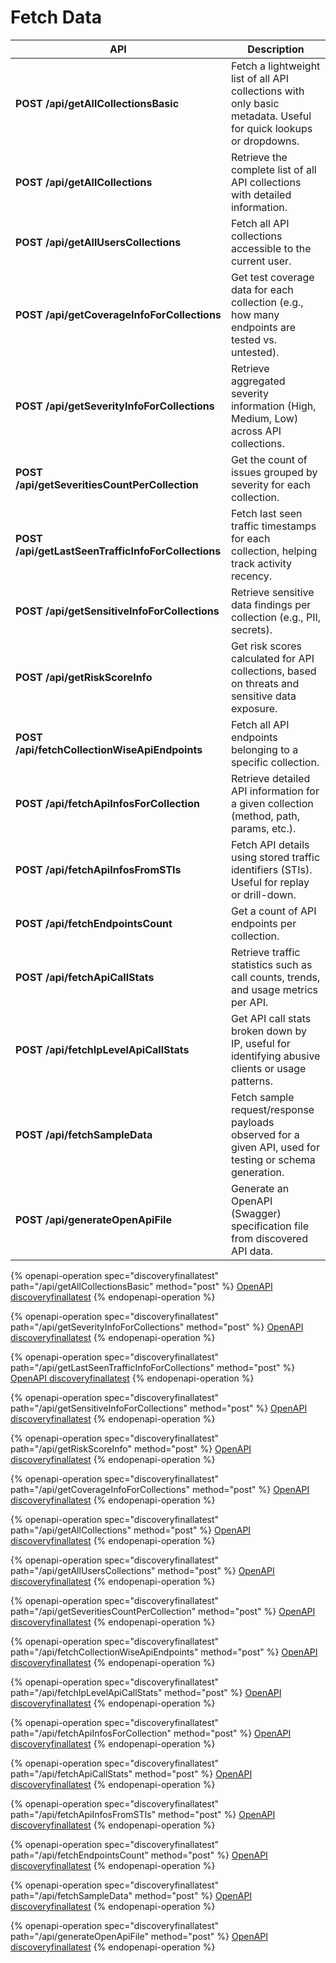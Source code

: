 # Fetch Data

<table data-header-hidden data-full-width="true"><thead><tr><th>API</th><th>Description</th></tr></thead><tbody><tr><td><strong>POST /api/getAllCollectionsBasic</strong></td><td>Fetch a lightweight list of all API collections with only basic metadata. Useful for quick lookups or dropdowns.</td></tr><tr><td><strong>POST /api/getAllCollections</strong></td><td>Retrieve the complete list of all API collections with detailed information.</td></tr><tr><td><strong>POST /api/getAllUsersCollections</strong></td><td>Fetch all API collections accessible to the current user.</td></tr><tr><td><strong>POST /api/getCoverageInfoForCollections</strong></td><td>Get test coverage data for each collection (e.g., how many endpoints are tested vs. untested).</td></tr><tr><td><strong>POST /api/getSeverityInfoForCollections</strong></td><td>Retrieve aggregated severity information (High, Medium, Low) across API collections.</td></tr><tr><td><strong>POST /api/getSeveritiesCountPerCollection</strong></td><td>Get the count of issues grouped by severity for each collection.</td></tr><tr><td><strong>POST /api/getLastSeenTrafficInfoForCollections</strong></td><td>Fetch last seen traffic timestamps for each collection, helping track activity recency.</td></tr><tr><td><strong>POST /api/getSensitiveInfoForCollections</strong></td><td>Retrieve sensitive data findings per collection (e.g., PII, secrets).</td></tr><tr><td><strong>POST /api/getRiskScoreInfo</strong></td><td>Get risk scores calculated for API collections, based on threats and sensitive data exposure.</td></tr><tr><td><strong>POST /api/fetchCollectionWiseApiEndpoints</strong></td><td>Fetch all API endpoints belonging to a specific collection.</td></tr><tr><td><strong>POST /api/fetchApiInfosForCollection</strong></td><td>Retrieve detailed API information for a given collection (method, path, params, etc.).</td></tr><tr><td><strong>POST /api/fetchApiInfosFromSTIs</strong></td><td>Fetch API details using stored traffic identifiers (STIs). Useful for replay or drill-down.</td></tr><tr><td><strong>POST /api/fetchEndpointsCount</strong></td><td>Get a count of API endpoints per collection.</td></tr><tr><td><strong>POST /api/fetchApiCallStats</strong></td><td>Retrieve traffic statistics such as call counts, trends, and usage metrics per API.</td></tr><tr><td><strong>POST /api/fetchIpLevelApiCallStats</strong></td><td>Get API call stats broken down by IP, useful for identifying abusive clients or usage patterns.</td></tr><tr><td><strong>POST /api/fetchSampleData</strong></td><td>Fetch sample request/response payloads observed for a given API, used for testing or schema generation.</td></tr><tr><td><strong>POST /api/generateOpenApiFile</strong></td><td>Generate an OpenAPI (Swagger) specification file from discovered API data.</td></tr></tbody></table>



{% openapi-operation spec="discoveryfinallatest" path="/api/getAllCollectionsBasic" method="post" %}
[OpenAPI discoveryfinallatest](https://gitbook-x-prod-openapi.4401d86825a13bf607936cc3a9f3897a.r2.cloudflarestorage.com/raw/cdb9de608c24b16eb079373197e6abd65e876ed802ebf1b8ab3515048c11fb94.json?X-Amz-Algorithm=AWS4-HMAC-SHA256&X-Amz-Content-Sha256=UNSIGNED-PAYLOAD&X-Amz-Credential=dce48141f43c0191a2ad043a6888781c%2F20250906%2Fauto%2Fs3%2Faws4_request&X-Amz-Date=20250906T051347Z&X-Amz-Expires=172800&X-Amz-Signature=d63aa0c567db1d3ad6adf9436632e1a976a96c4a7befc35c3e3ab341bae7939e&X-Amz-SignedHeaders=host&x-amz-checksum-mode=ENABLED&x-id=GetObject)
{% endopenapi-operation %}

{% openapi-operation spec="discoveryfinallatest" path="/api/getSeverityInfoForCollections" method="post" %}
[OpenAPI discoveryfinallatest](https://gitbook-x-prod-openapi.4401d86825a13bf607936cc3a9f3897a.r2.cloudflarestorage.com/raw/cdb9de608c24b16eb079373197e6abd65e876ed802ebf1b8ab3515048c11fb94.json?X-Amz-Algorithm=AWS4-HMAC-SHA256&X-Amz-Content-Sha256=UNSIGNED-PAYLOAD&X-Amz-Credential=dce48141f43c0191a2ad043a6888781c%2F20250906%2Fauto%2Fs3%2Faws4_request&X-Amz-Date=20250906T051347Z&X-Amz-Expires=172800&X-Amz-Signature=d63aa0c567db1d3ad6adf9436632e1a976a96c4a7befc35c3e3ab341bae7939e&X-Amz-SignedHeaders=host&x-amz-checksum-mode=ENABLED&x-id=GetObject)
{% endopenapi-operation %}

{% openapi-operation spec="discoveryfinallatest" path="/api/getLastSeenTrafficInfoForCollections" method="post" %}
[OpenAPI discoveryfinallatest](https://gitbook-x-prod-openapi.4401d86825a13bf607936cc3a9f3897a.r2.cloudflarestorage.com/raw/cdb9de608c24b16eb079373197e6abd65e876ed802ebf1b8ab3515048c11fb94.json?X-Amz-Algorithm=AWS4-HMAC-SHA256&X-Amz-Content-Sha256=UNSIGNED-PAYLOAD&X-Amz-Credential=dce48141f43c0191a2ad043a6888781c%2F20250906%2Fauto%2Fs3%2Faws4_request&X-Amz-Date=20250906T051347Z&X-Amz-Expires=172800&X-Amz-Signature=d63aa0c567db1d3ad6adf9436632e1a976a96c4a7befc35c3e3ab341bae7939e&X-Amz-SignedHeaders=host&x-amz-checksum-mode=ENABLED&x-id=GetObject)
{% endopenapi-operation %}

{% openapi-operation spec="discoveryfinallatest" path="/api/getSensitiveInfoForCollections" method="post" %}
[OpenAPI discoveryfinallatest](https://gitbook-x-prod-openapi.4401d86825a13bf607936cc3a9f3897a.r2.cloudflarestorage.com/raw/cdb9de608c24b16eb079373197e6abd65e876ed802ebf1b8ab3515048c11fb94.json?X-Amz-Algorithm=AWS4-HMAC-SHA256&X-Amz-Content-Sha256=UNSIGNED-PAYLOAD&X-Amz-Credential=dce48141f43c0191a2ad043a6888781c%2F20250906%2Fauto%2Fs3%2Faws4_request&X-Amz-Date=20250906T051347Z&X-Amz-Expires=172800&X-Amz-Signature=d63aa0c567db1d3ad6adf9436632e1a976a96c4a7befc35c3e3ab341bae7939e&X-Amz-SignedHeaders=host&x-amz-checksum-mode=ENABLED&x-id=GetObject)
{% endopenapi-operation %}

{% openapi-operation spec="discoveryfinallatest" path="/api/getRiskScoreInfo" method="post" %}
[OpenAPI discoveryfinallatest](https://gitbook-x-prod-openapi.4401d86825a13bf607936cc3a9f3897a.r2.cloudflarestorage.com/raw/cdb9de608c24b16eb079373197e6abd65e876ed802ebf1b8ab3515048c11fb94.json?X-Amz-Algorithm=AWS4-HMAC-SHA256&X-Amz-Content-Sha256=UNSIGNED-PAYLOAD&X-Amz-Credential=dce48141f43c0191a2ad043a6888781c%2F20250906%2Fauto%2Fs3%2Faws4_request&X-Amz-Date=20250906T051347Z&X-Amz-Expires=172800&X-Amz-Signature=d63aa0c567db1d3ad6adf9436632e1a976a96c4a7befc35c3e3ab341bae7939e&X-Amz-SignedHeaders=host&x-amz-checksum-mode=ENABLED&x-id=GetObject)
{% endopenapi-operation %}

{% openapi-operation spec="discoveryfinallatest" path="/api/getCoverageInfoForCollections" method="post" %}
[OpenAPI discoveryfinallatest](https://gitbook-x-prod-openapi.4401d86825a13bf607936cc3a9f3897a.r2.cloudflarestorage.com/raw/cdb9de608c24b16eb079373197e6abd65e876ed802ebf1b8ab3515048c11fb94.json?X-Amz-Algorithm=AWS4-HMAC-SHA256&X-Amz-Content-Sha256=UNSIGNED-PAYLOAD&X-Amz-Credential=dce48141f43c0191a2ad043a6888781c%2F20250906%2Fauto%2Fs3%2Faws4_request&X-Amz-Date=20250906T051347Z&X-Amz-Expires=172800&X-Amz-Signature=d63aa0c567db1d3ad6adf9436632e1a976a96c4a7befc35c3e3ab341bae7939e&X-Amz-SignedHeaders=host&x-amz-checksum-mode=ENABLED&x-id=GetObject)
{% endopenapi-operation %}

{% openapi-operation spec="discoveryfinallatest" path="/api/getAllCollections" method="post" %}
[OpenAPI discoveryfinallatest](https://gitbook-x-prod-openapi.4401d86825a13bf607936cc3a9f3897a.r2.cloudflarestorage.com/raw/cdb9de608c24b16eb079373197e6abd65e876ed802ebf1b8ab3515048c11fb94.json?X-Amz-Algorithm=AWS4-HMAC-SHA256&X-Amz-Content-Sha256=UNSIGNED-PAYLOAD&X-Amz-Credential=dce48141f43c0191a2ad043a6888781c%2F20250906%2Fauto%2Fs3%2Faws4_request&X-Amz-Date=20250906T051347Z&X-Amz-Expires=172800&X-Amz-Signature=d63aa0c567db1d3ad6adf9436632e1a976a96c4a7befc35c3e3ab341bae7939e&X-Amz-SignedHeaders=host&x-amz-checksum-mode=ENABLED&x-id=GetObject)
{% endopenapi-operation %}

{% openapi-operation spec="discoveryfinallatest" path="/api/getAllUsersCollections" method="post" %}
[OpenAPI discoveryfinallatest](https://gitbook-x-prod-openapi.4401d86825a13bf607936cc3a9f3897a.r2.cloudflarestorage.com/raw/cdb9de608c24b16eb079373197e6abd65e876ed802ebf1b8ab3515048c11fb94.json?X-Amz-Algorithm=AWS4-HMAC-SHA256&X-Amz-Content-Sha256=UNSIGNED-PAYLOAD&X-Amz-Credential=dce48141f43c0191a2ad043a6888781c%2F20250906%2Fauto%2Fs3%2Faws4_request&X-Amz-Date=20250906T051347Z&X-Amz-Expires=172800&X-Amz-Signature=d63aa0c567db1d3ad6adf9436632e1a976a96c4a7befc35c3e3ab341bae7939e&X-Amz-SignedHeaders=host&x-amz-checksum-mode=ENABLED&x-id=GetObject)
{% endopenapi-operation %}

{% openapi-operation spec="discoveryfinallatest" path="/api/getSeveritiesCountPerCollection" method="post" %}
[OpenAPI discoveryfinallatest](https://gitbook-x-prod-openapi.4401d86825a13bf607936cc3a9f3897a.r2.cloudflarestorage.com/raw/cdb9de608c24b16eb079373197e6abd65e876ed802ebf1b8ab3515048c11fb94.json?X-Amz-Algorithm=AWS4-HMAC-SHA256&X-Amz-Content-Sha256=UNSIGNED-PAYLOAD&X-Amz-Credential=dce48141f43c0191a2ad043a6888781c%2F20250906%2Fauto%2Fs3%2Faws4_request&X-Amz-Date=20250906T051347Z&X-Amz-Expires=172800&X-Amz-Signature=d63aa0c567db1d3ad6adf9436632e1a976a96c4a7befc35c3e3ab341bae7939e&X-Amz-SignedHeaders=host&x-amz-checksum-mode=ENABLED&x-id=GetObject)
{% endopenapi-operation %}

{% openapi-operation spec="discoveryfinallatest" path="/api/fetchCollectionWiseApiEndpoints" method="post" %}
[OpenAPI discoveryfinallatest](https://gitbook-x-prod-openapi.4401d86825a13bf607936cc3a9f3897a.r2.cloudflarestorage.com/raw/cdb9de608c24b16eb079373197e6abd65e876ed802ebf1b8ab3515048c11fb94.json?X-Amz-Algorithm=AWS4-HMAC-SHA256&X-Amz-Content-Sha256=UNSIGNED-PAYLOAD&X-Amz-Credential=dce48141f43c0191a2ad043a6888781c%2F20250906%2Fauto%2Fs3%2Faws4_request&X-Amz-Date=20250906T051347Z&X-Amz-Expires=172800&X-Amz-Signature=d63aa0c567db1d3ad6adf9436632e1a976a96c4a7befc35c3e3ab341bae7939e&X-Amz-SignedHeaders=host&x-amz-checksum-mode=ENABLED&x-id=GetObject)
{% endopenapi-operation %}

{% openapi-operation spec="discoveryfinallatest" path="/api/fetchIpLevelApiCallStats" method="post" %}
[OpenAPI discoveryfinallatest](https://gitbook-x-prod-openapi.4401d86825a13bf607936cc3a9f3897a.r2.cloudflarestorage.com/raw/cdb9de608c24b16eb079373197e6abd65e876ed802ebf1b8ab3515048c11fb94.json?X-Amz-Algorithm=AWS4-HMAC-SHA256&X-Amz-Content-Sha256=UNSIGNED-PAYLOAD&X-Amz-Credential=dce48141f43c0191a2ad043a6888781c%2F20250906%2Fauto%2Fs3%2Faws4_request&X-Amz-Date=20250906T051347Z&X-Amz-Expires=172800&X-Amz-Signature=d63aa0c567db1d3ad6adf9436632e1a976a96c4a7befc35c3e3ab341bae7939e&X-Amz-SignedHeaders=host&x-amz-checksum-mode=ENABLED&x-id=GetObject)
{% endopenapi-operation %}

{% openapi-operation spec="discoveryfinallatest" path="/api/fetchApiInfosForCollection" method="post" %}
[OpenAPI discoveryfinallatest](https://gitbook-x-prod-openapi.4401d86825a13bf607936cc3a9f3897a.r2.cloudflarestorage.com/raw/cdb9de608c24b16eb079373197e6abd65e876ed802ebf1b8ab3515048c11fb94.json?X-Amz-Algorithm=AWS4-HMAC-SHA256&X-Amz-Content-Sha256=UNSIGNED-PAYLOAD&X-Amz-Credential=dce48141f43c0191a2ad043a6888781c%2F20250906%2Fauto%2Fs3%2Faws4_request&X-Amz-Date=20250906T051347Z&X-Amz-Expires=172800&X-Amz-Signature=d63aa0c567db1d3ad6adf9436632e1a976a96c4a7befc35c3e3ab341bae7939e&X-Amz-SignedHeaders=host&x-amz-checksum-mode=ENABLED&x-id=GetObject)
{% endopenapi-operation %}

{% openapi-operation spec="discoveryfinallatest" path="/api/fetchApiCallStats" method="post" %}
[OpenAPI discoveryfinallatest](https://gitbook-x-prod-openapi.4401d86825a13bf607936cc3a9f3897a.r2.cloudflarestorage.com/raw/cdb9de608c24b16eb079373197e6abd65e876ed802ebf1b8ab3515048c11fb94.json?X-Amz-Algorithm=AWS4-HMAC-SHA256&X-Amz-Content-Sha256=UNSIGNED-PAYLOAD&X-Amz-Credential=dce48141f43c0191a2ad043a6888781c%2F20250906%2Fauto%2Fs3%2Faws4_request&X-Amz-Date=20250906T051347Z&X-Amz-Expires=172800&X-Amz-Signature=d63aa0c567db1d3ad6adf9436632e1a976a96c4a7befc35c3e3ab341bae7939e&X-Amz-SignedHeaders=host&x-amz-checksum-mode=ENABLED&x-id=GetObject)
{% endopenapi-operation %}

{% openapi-operation spec="discoveryfinallatest" path="/api/fetchApiInfosFromSTIs" method="post" %}
[OpenAPI discoveryfinallatest](https://gitbook-x-prod-openapi.4401d86825a13bf607936cc3a9f3897a.r2.cloudflarestorage.com/raw/cdb9de608c24b16eb079373197e6abd65e876ed802ebf1b8ab3515048c11fb94.json?X-Amz-Algorithm=AWS4-HMAC-SHA256&X-Amz-Content-Sha256=UNSIGNED-PAYLOAD&X-Amz-Credential=dce48141f43c0191a2ad043a6888781c%2F20250906%2Fauto%2Fs3%2Faws4_request&X-Amz-Date=20250906T051347Z&X-Amz-Expires=172800&X-Amz-Signature=d63aa0c567db1d3ad6adf9436632e1a976a96c4a7befc35c3e3ab341bae7939e&X-Amz-SignedHeaders=host&x-amz-checksum-mode=ENABLED&x-id=GetObject)
{% endopenapi-operation %}

{% openapi-operation spec="discoveryfinallatest" path="/api/fetchEndpointsCount" method="post" %}
[OpenAPI discoveryfinallatest](https://gitbook-x-prod-openapi.4401d86825a13bf607936cc3a9f3897a.r2.cloudflarestorage.com/raw/cdb9de608c24b16eb079373197e6abd65e876ed802ebf1b8ab3515048c11fb94.json?X-Amz-Algorithm=AWS4-HMAC-SHA256&X-Amz-Content-Sha256=UNSIGNED-PAYLOAD&X-Amz-Credential=dce48141f43c0191a2ad043a6888781c%2F20250906%2Fauto%2Fs3%2Faws4_request&X-Amz-Date=20250906T051347Z&X-Amz-Expires=172800&X-Amz-Signature=d63aa0c567db1d3ad6adf9436632e1a976a96c4a7befc35c3e3ab341bae7939e&X-Amz-SignedHeaders=host&x-amz-checksum-mode=ENABLED&x-id=GetObject)
{% endopenapi-operation %}

{% openapi-operation spec="discoveryfinallatest" path="/api/fetchSampleData" method="post" %}
[OpenAPI discoveryfinallatest](https://gitbook-x-prod-openapi.4401d86825a13bf607936cc3a9f3897a.r2.cloudflarestorage.com/raw/cdb9de608c24b16eb079373197e6abd65e876ed802ebf1b8ab3515048c11fb94.json?X-Amz-Algorithm=AWS4-HMAC-SHA256&X-Amz-Content-Sha256=UNSIGNED-PAYLOAD&X-Amz-Credential=dce48141f43c0191a2ad043a6888781c%2F20250906%2Fauto%2Fs3%2Faws4_request&X-Amz-Date=20250906T051347Z&X-Amz-Expires=172800&X-Amz-Signature=d63aa0c567db1d3ad6adf9436632e1a976a96c4a7befc35c3e3ab341bae7939e&X-Amz-SignedHeaders=host&x-amz-checksum-mode=ENABLED&x-id=GetObject)
{% endopenapi-operation %}

{% openapi-operation spec="discoveryfinallatest" path="/api/generateOpenApiFile" method="post" %}
[OpenAPI discoveryfinallatest](https://gitbook-x-prod-openapi.4401d86825a13bf607936cc3a9f3897a.r2.cloudflarestorage.com/raw/cdb9de608c24b16eb079373197e6abd65e876ed802ebf1b8ab3515048c11fb94.json?X-Amz-Algorithm=AWS4-HMAC-SHA256&X-Amz-Content-Sha256=UNSIGNED-PAYLOAD&X-Amz-Credential=dce48141f43c0191a2ad043a6888781c%2F20250906%2Fauto%2Fs3%2Faws4_request&X-Amz-Date=20250906T051347Z&X-Amz-Expires=172800&X-Amz-Signature=d63aa0c567db1d3ad6adf9436632e1a976a96c4a7befc35c3e3ab341bae7939e&X-Amz-SignedHeaders=host&x-amz-checksum-mode=ENABLED&x-id=GetObject)
{% endopenapi-operation %}
